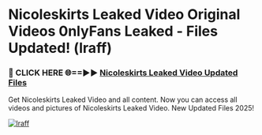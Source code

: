 # Nicoleskirts Leaked Video Original Videos 0nlyFans Leaked - Files Updated! (lraff)

<h3>🔴 CLICK HERE 🌐==►► <a href="https://tinyurl.com/2wckxsce" rel="nofollow">Nicoleskirts Leaked Video Updated Files</a></h3>

Get Nicoleskirts Leaked Video and all content. Now you can access all videos and pictures of Nicoleskirts Leaked Video. New Updated Files 2025!

[![lraff](https://i.imgur.com/AFduVYN.gif)](https://tinyurl.com/2wckxsce)
